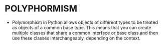 # POLYPHORMISM

- Polymorphism in Python allows objects of different types to be treated as objects of a common base type. This means that you can create multiple classes that share a common interface or base class and then use these classes interchangeably, depending on the context.
